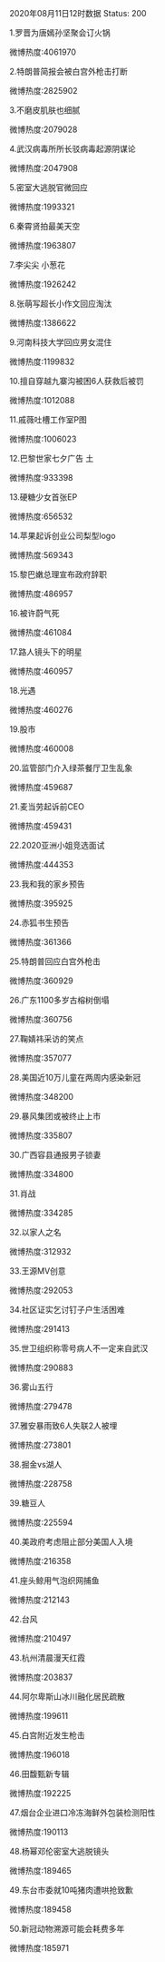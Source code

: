 2020年08月11日12时数据
Status: 200

1.罗晋为唐嫣孙坚聚会订火锅

微博热度:4061970

2.特朗普简报会被白宫外枪击打断

微博热度:2825902

3.不磨皮肌肤也细腻

微博热度:2079028

4.武汉病毒所所长驳病毒起源阴谋论

微博热度:2047908

5.密室大逃脱官微回应

微博热度:1993321

6.秦霄贤拍最美天空

微博热度:1963807

7.李尖尖 小葱花

微博热度:1926242

8.张萌写超长小作文回应淘汰

微博热度:1386622

9.河南科技大学回应男女混住

微博热度:1199832

10.擅自穿越九寨沟被困6人获救后被罚

微博热度:1012088

11.戚薇吐槽工作室P图

微博热度:1006023

12.巴黎世家七夕广告 土

微博热度:933398

13.硬糖少女首张EP

微博热度:656532

14.苹果起诉创业公司梨型logo

微博热度:569343

15.黎巴嫩总理宣布政府辞职

微博热度:486957

16.被许蔚气死

微博热度:461084

17.路人镜头下的明星

微博热度:460957

18.光遇

微博热度:460276

19.股市

微博热度:460008

20.监管部门介入绿茶餐厅卫生乱象

微博热度:459687

21.麦当劳起诉前CEO

微博热度:459431

22.2020亚洲小姐竞选面试

微博热度:444353

23.我和我的家乡预告

微博热度:395925

24.赤狐书生预告

微博热度:361366

25.特朗普回应白宫外枪击

微博热度:360929

26.广东1100多岁古榕树倒塌

微博热度:360756

27.鞠婧祎采访的笑点

微博热度:357077

28.美国近10万儿童在两周内感染新冠

微博热度:348200

29.暴风集团或被终止上市

微博热度:335807

30.广西容县通报男子锁妻

微博热度:334800

31.肖战

微博热度:334285

32.以家人之名

微博热度:312932

33.王源MV创意

微博热度:292053

34.社区证实乞讨钉子户生活困难

微博热度:291413

35.世卫组织称零号病人不一定来自武汉

微博热度:290883

36.雾山五行

微博热度:279478

37.雅安暴雨致6人失联2人被埋

微博热度:273801

38.掘金vs湖人

微博热度:228758

39.糖豆人

微博热度:225594

40.美政府考虑阻止部分美国人入境

微博热度:216358

41.座头鲸用气泡织网捕鱼

微博热度:212143

42.台风

微博热度:210497

43.杭州清晨漫天红霞

微博热度:203837

44.阿尔卑斯山冰川融化居民疏散

微博热度:199611

45.白宫附近发生枪击

微博热度:196018

46.田馥甄新专辑

微博热度:192225

47.烟台企业进口冷冻海鲜外包装检测阳性

微博热度:190113

48.杨幂邓伦密室大逃脱镜头

微博热度:189465

49.东台市委就10吨猪肉遭哄抢致歉

微博热度:189458

50.新冠动物溯源可能会耗费多年

微博热度:185971

